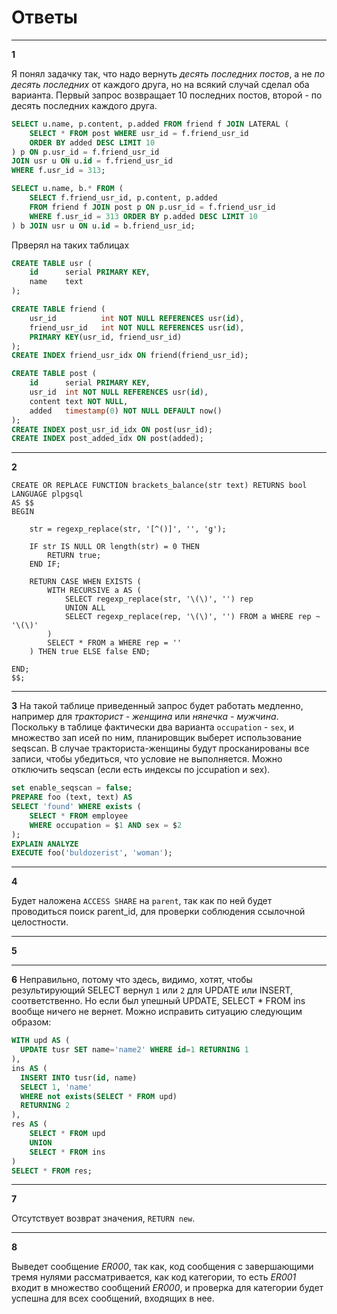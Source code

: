 Ответы
======

* * *
**1**

Я понял задачку так, что надо вернуть  _десять последних постов_, 
а не _по десять последних_ от каждого друга, но на всякий случай 
сделал оба варианта. Первый запрос возвращает 10 последних постов,
второй - по десять последних каждого друга.


```sql
SELECT u.name, p.content, p.added FROM friend f JOIN LATERAL (
    SELECT * FROM post WHERE usr_id = f.friend_usr_id 
    ORDER BY added DESC LIMIT 10
) p ON p.usr_id = f.friend_usr_id 
JOIN usr u ON u.id = f.friend_usr_id
WHERE f.usr_id = 313;
```

```sql
SELECT u.name, b.* FROM (
    SELECT f.friend_usr_id, p.content, p.added 
    FROM friend f JOIN post p ON p.usr_id = f.friend_usr_id
    WHERE f.usr_id = 313 ORDER BY p.added DESC LIMIT 10
) b JOIN usr u ON u.id = b.friend_usr_id;
```

Прверял на таких таблицах
```sql
CREATE TABLE usr (
    id      serial PRIMARY KEY,
    name    text
);

CREATE TABLE friend (
    usr_id          int NOT NULL REFERENCES usr(id),
    friend_usr_id   int NOT NULL REFERENCES usr(id),
    PRIMARY KEY(usr_id, friend_usr_id)
);
CREATE INDEX friend_usr_idx ON friend(friend_usr_id);

CREATE TABLE post (
    id      serial PRIMARY KEY,
    usr_id  int NOT NULL REFERENCES usr(id),
    content text NOT NULL,
    added   timestamp(0) NOT NULL DEFAULT now()
);
CREATE INDEX post_usr_id_idx ON post(usr_id);
CREATE INDEX post_added_idx ON post(added);
```

* * *
**2**

```plpgsql
CREATE OR REPLACE FUNCTION brackets_balance(str text) RETURNS bool
LANGUAGE plpgsql
AS $$
BEGIN

    str = regexp_replace(str, '[^()]', '', 'g');

    IF str IS NULL OR length(str) = 0 THEN
        RETURN true;
    END IF;

    RETURN CASE WHEN EXISTS (
        WITH RECURSIVE a AS (
            SELECT regexp_replace(str, '\(\)', '') rep
            UNION ALL
            SELECT regexp_replace(rep, '\(\)', '') FROM a WHERE rep ~ '\(\)'
        )
        SELECT * FROM a WHERE rep = ''
    ) THEN true ELSE false END;

END;
$$;
```

* * *
**3**
На такой таблице приведенный запрос будет работать медленно, например
для _тракторист - женщина_ или _нянечка - мужчина_. 
Поскольку в таблице фактически два варианта `occupation` - `sex`, 
и множество зап исей по ним, планировщик выберет использование
seqscan. В случае тракториста-женщины будут просканированы все записи,
чтобы убедиться, что условие не выполняется.
Можно отключить seqscan (если есть индексы по jccupation и sex).

```sql
set enable_seqscan = false;
PREPARE foo (text, text) AS 
SELECT 'found' WHERE exists (
    SELECT * FROM employee 
    WHERE occupation = $1 AND sex = $2
);
EXPLAIN ANALYZE
EXECUTE foo('buldozerist', 'woman');
```

* * *
**4**

Будет наложена `ACCESS SHARE` на `parent`, так как по ней будет 
проводиться поиск parent_id, для проверки соблюдения ссылочной целостности.

* * *
**5**


* * *
**6**
Неправильно, потому что здесь, видимо, хотят, чтобы результирующий SELECT
вернул `1` или `2` для UPDATE или INSERT, соответственно.
Но если был упешный UPDATE, SELECT * FROM ins вообще ничего не вернет.
Можно исправить ситуацию следующим образом:

```sql
WITH upd AS (
  UPDATE tusr SET name='name2' WHERE id=1 RETURNING 1
),
ins AS (
  INSERT INTO tusr(id, name)
  SELECT 1, 'name'
  WHERE not exists(SELECT * FROM upd)
  RETURNING 2
),
res AS (
    SELECT * FROM upd
    UNION
    SELECT * FROM ins
)
SELECT * FROM res;
```

* * *
**7**

Отсутствует возврат значения, `RETURN new`.

* * *
**8**

Выведет сообщение _ER000_, так как, код сообщения с завершающими тремя нулями
рассматривается, как код категории, то есть _ER001_ входит в множество
сообщений _ER000_, и проверка для категории будет успешна для всех сообщений,
входящих в нее.


